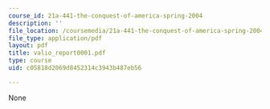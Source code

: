 ```yaml
---
course_id: 21a-441-the-conquest-of-america-spring-2004
description: ''
file_location: /coursemedia/21a-441-the-conquest-of-america-spring-2004/c05818d2069d8452314c3943b487eb56_valio_report0001.pdf
file_type: application/pdf
layout: pdf
title: valio_report0001.pdf
type: course
uid: c05818d2069d8452314c3943b487eb56

---
```

None